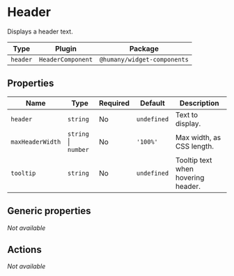 # Header

Displays a header text.

| Type     | Plugin            | Package                     |
| -------- | ----------------- | --------------------------- |
| `header` | `HeaderComponent` | `@humany/widget-components` |

## Properties

| Name             | Type                 | Required | Default     | Description                        |
| ---------------- | -------------------- | -------- | ----------- | ---------------------------------- |
| `header`         | `string`             | No       | `undefined` | Text to display.                   |
| `maxHeaderWidth` | `string` \| `number` | No       | `'100%'`    | Max width, as CSS length.          |
| `tooltip`        | `string`             | No       | `undefined` | Tooltip text when hovering header. |

## Generic properties

_Not available_

## Actions

_Not available_

